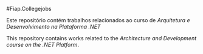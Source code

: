 #Fiap.Collegejobs

Este repositório contém trabalhos relacionados ao curso de *Arquitetura e Desenvolvimento na Plataforma .NET*


This repository contains works related to the *Architecture and Development course on the .NET Platform*.
